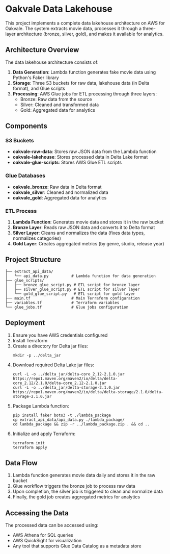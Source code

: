 # Oakvale Data Lakehouse

This project implements a complete data lakehouse architecture on AWS for Oakvale. The system extracts movie data, processes it through a three-layer architecture (bronze, silver, gold), and makes it available for analytics.

## Architecture Overview

The data lakehouse architecture consists of:

1. **Data Generation**: Lambda function generates fake movie data using Python's Faker library
2. **Storage**: Three S3 buckets for raw data, lakehouse data (in Delta format), and Glue scripts
3. **Processing**: AWS Glue jobs for ETL processing through three layers:
   - Bronze: Raw data from the source
   - Silver: Cleaned and transformed data
   - Gold: Aggregated data for analytics

## Components

### S3 Buckets
- **oakvale-raw-data**: Stores raw JSON data from the Lambda function
- **oakvale-lakehouse**: Stores processed data in Delta Lake format
- **oakvale-glue-scripts**: Stores AWS Glue ETL scripts

### Glue Databases
- **oakvale_bronze**: Raw data in Delta format
- **oakvale_silver**: Cleaned and normalized data
- **oakvale_gold**: Aggregated data for analytics

### ETL Process
1. **Lambda Function**: Generates movie data and stores it in the raw bucket
2. **Bronze Layer**: Reads raw JSON data and converts it to Delta format
3. **Silver Layer**: Cleans and normalizes the data (fixes data types, normalizes categories)
4. **Gold Layer**: Creates aggregated metrics (by genre, studio, release year)

## Project Structure

```
├── extract_api_data/
│   └── api_data.py          # Lambda function for data generation
├── glue_scripts/
│   ├── bronze_glue_script.py # ETL script for bronze layer
│   ├── silver_glue_script.py # ETL script for silver layer
│   └── gold_glue_script.py   # ETL script for gold layer
├── main.tf                  # Main Terraform configuration
├── variables.tf             # Terraform variables
└── glue_jobs.tf             # Glue jobs configuration
```

## Deployment

1. Ensure you have AWS credentials configured
2. Install Terraform
3. Create a directory for Delta jar files:
   ```
   mkdir -p ../delta_jar
   ```
4. Download required Delta Lake jar files:
   ```
   curl -L -o ../delta_jar/delta-core_2.12-2.1.0.jar https://repo1.maven.org/maven2/io/delta/delta-core_2.12/2.1.0/delta-core_2.12-2.1.0.jar
   curl -L -o ../delta_jar/delta-storage-2.1.0.jar https://repo1.maven.org/maven2/io/delta/delta-storage/2.1.0/delta-storage-2.1.0.jar
   ```
5. Package Lambda function:
   ```
   pip install faker boto3 -t ./lambda_package
   cp extract_api_data/api_data.py ./lambda_package/
   cd lambda_package && zip -r ../lambda_package.zip . && cd ..
   ```
6. Initialize and apply Terraform:
   ```
   terraform init
   terraform apply
   ```

## Data Flow

1. Lambda function generates movie data daily and stores it in the raw bucket
2. Glue workflow triggers the bronze job to process raw data
3. Upon completion, the silver job is triggered to clean and normalize data
4. Finally, the gold job creates aggregated metrics for analytics

## Accessing the Data

The processed data can be accessed using:
- AWS Athena for SQL queries
- AWS QuickSight for visualization
- Any tool that supports Glue Data Catalog as a metadata store